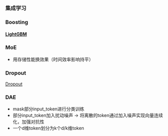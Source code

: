 ### 集成学习


### Boosting
#### [LightGBM](Ensemble/Boosting/lightgbm.md)

### MoE
- 用存储性能换效果（时间效率影响持平）


### Dropout
[Dropout](Dropout/dropout.md)

### DAE
- mask部分input_token进行分类训练
- 部分input_token加入扰动噪声 -> 将离散的token通过加入噪声实现向量连续化，加强对抗性
- 一个d维token划分为k个d/k维token